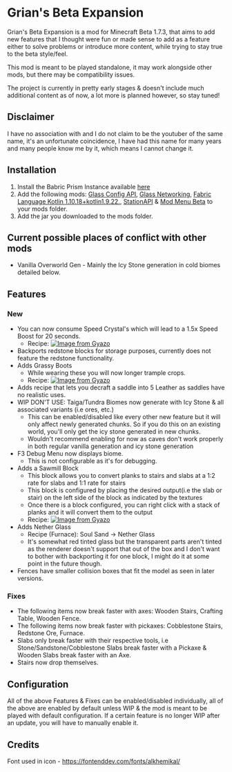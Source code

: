 # Grian's Beta Expansion

Grian's Beta Expansion is a mod for Minecraft Beta 1.7.3, that aims to add new features that I thought were fun or made sense to add as a feature either to solve problems or introduce more content, while trying to stay true to the beta style/feel.

This mod is meant to be played standalone, it may work alongside other mods, but there may be compatibility issues.

The project is currently in pretty early stages & doesn't include much additional content as of now, a lot more is planned however, so stay tuned!

## Disclaimer

I have no association with and I do not claim to be the youtuber of the same name, it's an unfortunate coincidence, I have had this name for many years and many people know me by it, which means I cannot change it.

## Installation

1. Install the Babric Prism Instance available [here](https://github.com/babric/prism-instance)
2. Add the following mods: [Glass Config API](https://modrinth.com/mod/glass-config-api), [Glass Networking](https://modrinth.com/mod/glass-networking), [Fabric Language Kotlin 1.10.18+kotlin1.9.22.](https://modrinth.com/mod/fabric-language-kotlin/version/1.10.18+kotlin.1.9.22), [StationAPI](https://modrinth.com/mod/stationapi) & [Mod Menu Beta](https://modrinth.com/mod/modmenu-beta) to your mods folder.
3. Add the jar you downloaded to the mods folder.

## Current possible places of conflict with other mods

- Vanilla Overworld Gen - Mainly the Icy Stone generation in cold biomes detailed below.

## Features

### New
- You can now consume Speed Crystal's which will lead to a 1.5x Speed Boost for 20 seconds.
    - Recipe: [![Image from Gyazo](https://i.gyazo.com/fc3a14850ea2879ae6bb47f923238fd2.png)](https://gyazo.com/fc3a14850ea2879ae6bb47f923238fd2)
- Backports redstone blocks for storage purposes, currently does not feature the redstone functionality.
- Adds Grassy Boots
    - While wearing these you will now longer trample crops.
    - Recipe: [![Image from Gyazo](https://i.gyazo.com/07979b73a12646950b87fc707cda5541.png)](https://gyazo.com/07979b73a12646950b87fc707cda5541)
- Adds recipe that lets you decraft a saddle into 5 Leather as saddles have no realistic uses.
- WIP DON'T USE: Taiga/Tundra Biomes now generate with Icy Stone & all associated variants (i.e ores, etc.)
    - This can be enabled/disabled like every other new feature but it will only affect newly generated chunks. So if you do this on an existing world, you'll only get the icy stone generated in new chunks.
    - Wouldn't recommend enabling for now as caves don't work properly in both regular vanilla generation and icy stone generation
- F3 Debug Menu now displays biome.
    - This is not configurable as it's for debugging.
- Adds a Sawmill Block
    - This block allows you to convert planks to stairs and slabs at a 1:2 rate for slabs and 1:1 rate for stairs
    - This block is configured by placing the desired output(i.e the slab or stair) on the left side of the block as indicated by the textures
    - Once there is a block configured, you can right click with a stack of planks and it will convert them to the output
    - Recipe: [![Image from Gyazo](https://i.gyazo.com/57c04b8fa47de9ddc228cb70283672af.png)](https://gyazo.com/57c04b8fa47de9ddc228cb70283672af)
- Adds Nether Glass
    - Recipe (Furnace): Soul Sand -> Nether Glass
    - It's somewhat red tinted glass but the transparent parts aren't tinted as the renderer doesn't support that out of the box and I don't want to bother with backporting it for one block, I might do it at some point in the future though.
- Fences have smaller collision boxes that fit the model as seen in later versions.

### Fixes
- The following items now break faster with axes: Wooden Stairs, Crafting Table, Wooden Fence.
- The following items now break faster with pickaxes: Cobblestone Stairs, Redstone Ore, Furnace.
- Slabs only break faster with their respective tools, i.e Stone/Sandstone/Cobblestone Slabs break faster with a Pickaxe & Wooden Slabs break faster with an Axe.
- Stairs now drop themselves.

## Configuration

All of the above Features & Fixes can be enabled/disabled individually, all of the above are enabled by default unless WIP & the mod is meant to be played with default configuration. If a certain feature is no longer WIP after an update, you will have to manually enable it.

## Credits

Font used in icon - https://fontenddev.com/fonts/alkhemikal/
